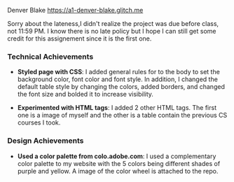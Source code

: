 Denver Blake
https://a1-denver-blake.glitch.me

Sorry about the lateness,I didn't realize the project was due before class, not 11:59 PM. I know there is no late policy but I hope I can still get some credit for this assignement since it is the first one. 

### Technical Achievements

- **Styled page with CSS**: I added general rules for to the body to set the background color, font color and font style. 
In addition, I changed the default table style by changing the colors, added borders, and changed the font size and bolded it to 
increase visibility.

- **Experimented with HTML tags**: I added 2 other HTML tags. The first one is a image of myself and the other is a table contain the
previous CS courses I took.

### Design Achievements

- **Used a color palette from colo.adobe.com**: I used a complementary color palette to my website with the 5 colors being different shades of purple and yellow. A image of the color wheel is attached to the repo.
